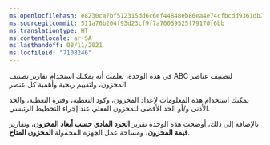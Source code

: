 ```yaml
---
ms.openlocfilehash: e8230ca7bf512315dd6c6ef44848eb86ea4e74cfbcdd9361db2e6a0bfb46ed92
ms.sourcegitcommit: 511a76b204f93d23cf9f7a70059525f79170f6bb
ms.translationtype: HT
ms.contentlocale: ar-SA
ms.lasthandoff: 08/11/2021
ms.locfileid: "7108246"
---
```

في هذه الوحدة، تعلمت أنه يمكنك استخدام تقارير تصنيف ABC لتصنيف عناصر المخزون، ولتقييم ربحية وأهمية كل عنصر.

يمكنك استخدام هذه المعلومات لإعداد المخزون، وكود التغطية، وفترة التغطية، والحد الأدنى و/أو الحد الأقصى للمخزون الفعلي عند إجراء التخطيط الرئيسي.

بالإضافة إلى ذلك، أوضحت هذه الوحدة تقرير **الجرد المادي حسب أبعاد المخزون**، وتقارير **قيمة المخزون**، ومساحة عمل الجهزة المحمولة **المخزون المتاح**.
